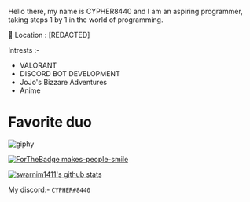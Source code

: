 Hello there, my name is CYPHER8440 and I am an aspiring programmer, taking steps 1 by 1 in the world of programming.

📍 Location : [REDACTED]

Intrests :-
* VALORANT
* DISCORD BOT DEVELOPMENT
* JoJo's Bizzare Adventures
* Anime

<h1> Favorite duo </h1>

![giphy](https://media0.giphy.com/media/sPtPHvqyANbuo/giphy.gif?cid=ecf05e47bn9pt284ccgrh5h7zfiqfbpj01g57g8sqq71awp2&rid=giphy.gif)


[![ForTheBadge makes-people-smile](http://ForTheBadge.com/images/badges/makes-people-smile.svg)](http://ForTheBadge.com)


[![swarnim1411's github stats](https://github-readme-stats.vercel.app/api?username=CYPHER8440&theme=blue-green)](https://github.com/swarnim1411/github-readme-stats)


My discord:- `CYPHER#8440`

